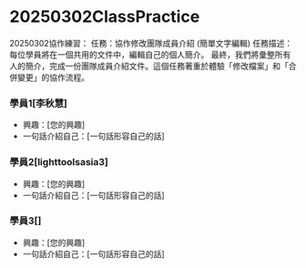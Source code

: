 # 20250302ClassPractice
20250302協作練習：
任務：協作修改團隊成員介紹 (簡單文字編輯)
任務描述： 每位學員將在一個共用的文件中，編輯自己的個人簡介。
最終，我們將彙整所有人的簡介，完成一份團隊成員介紹文件。這個任務著重於體驗「修改檔案」和「合併變更」的協作流程。

### 學員1[李秋慧]

*   興趣：[您的興趣]
*   一句話介紹自己：[一句話形容自己的話]

### 學員2[lighttoolsasia3]

*   興趣：[您的興趣]
*   一句話介紹自己：[一句話形容自己的話]

### 學員3[]

*   興趣：[您的興趣]
*   一句話介紹自己：[一句話形容自己的話]


